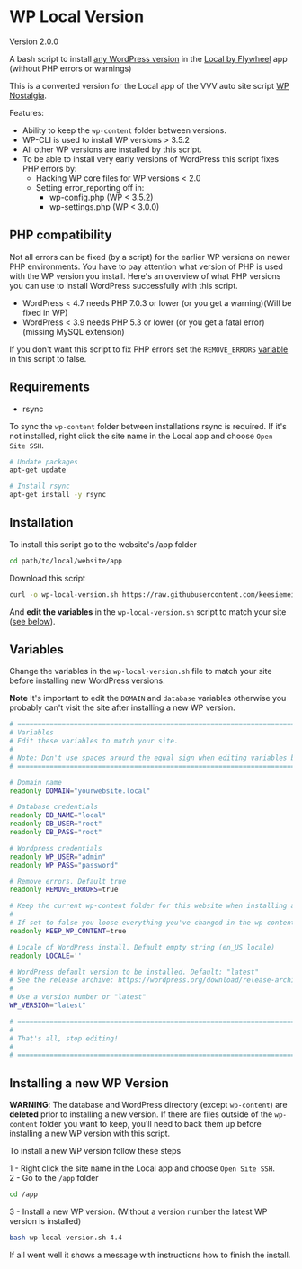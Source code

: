 # WP Local Version

Version 2.0.0

A bash script to install [any WordPress version](https://wordpress.org/download/release-archive/) in the [Local by Flywheel](https://local.getflywheel.com/) app (without PHP errors or warnings)

This is a converted version for the Local app of the VVV auto site script [WP Nostalgia](https://github.com/keesiemeijer/wp-nostalgia).

Features:

* Ability to keep the `wp-content` folder between versions.
* WP-CLI is used to install WP versions > 3.5.2
* All other WP versions are installed by this script.
* To be able to install very early versions of WordPress this script fixes PHP errors by:
    * Hacking WP core files for WP versions < 2.0
    * Setting error_reporting off in:
        * wp-config.php (WP < 3.5.2)
        * wp-settings.php (WP < 3.0.0)

## PHP compatibility
Not all errors can be fixed (by a script) for the earlier WP versions on newer PHP environments. You have to pay attention what version of PHP is used with the WP version you install. Here's an overview of what PHP versions you can use to install WordPress successfully with this script.

* WordPress < 4.7 needs PHP 7.0.3 or lower (or you get a warning)(Will be fixed in WP)
* WordPress < 3.9 needs PHP 5.3 or lower (or you get a fatal error)(missing MySQL extension)

If you don't want this script to fix PHP errors set the `REMOVE_ERRORS` [variable](#variables) in this script to false.
## Requirements

* rsync

To sync the `wp-content` folder between installations rsync is required. If it's not installed, right click the site name in the Local app and choose `Open Site SSH`.

```bash
# Update packages
apt-get update

# Install rsync
apt-get install -y rsync
```

## Installation
To install this script go to the website's /app folder

```bash
cd path/to/local/website/app
```

Download this script
```bash
curl -o wp-local-version.sh https://raw.githubusercontent.com/keesiemeijer/wp-local-version/master/wp-local-version.sh
```

And **edit the variables** in the `wp-local-version.sh` script to match your site ([see below](#variables)).

## Variables
Change the variables in the `wp-local-version.sh` file to match your site before installing new WordPress versions.

**Note** It's important to edit the `DOMAIN` and `database` variables otherwise you probably can't visit the site after installing a new WP version.

```bash
# =============================================================================
# Variables
# Edit these variables to match your site.
#
# Note: Don't use spaces around the equal sign when editing variables below.
# =============================================================================

# Domain name
readonly DOMAIN="yourwebsite.local"

# Database credentials
readonly DB_NAME="local"
readonly DB_USER="root"
readonly DB_PASS="root"

# Wordpress credentials
readonly WP_USER="admin"
readonly WP_PASS="password"

# Remove errors. Default true
readonly REMOVE_ERRORS=true

# Keep the current wp-content folder for this website when installing a new WP version.
# 
# If set to false you loose everything you've changed in the wp-content folder
readonly KEEP_WP_CONTENT=true

# Locale of WordPress install. Default empty string (en_US locale)
readonly LOCALE=''

# WordPress default version to be installed. Default: "latest"
# See the release archive: https://wordpress.org/download/release-archive/
#
# Use a version number or "latest"
WP_VERSION="latest"

# =============================================================================
#
# That's all, stop editing!
#
# =============================================================================
```


## Installing a new WP Version

**WARNING**: The database and WordPress directory (except `wp-content`) are **deleted** prior to installing a new version. If there are files outside of the `wp-content` folder you want to keep, you'll need to back them up before installing a new WP version with this script.

To install a new WP version follow these steps

1 - Right click the site name in the Local app and choose `Open Site SSH`.  
2 - Go to the `/app` folder

```bash
cd /app
```

3 - Install a new WP version. (Without a version number the latest WP version is installed)

```bash
bash wp-local-version.sh 4.4
```

If all went well it shows a message with instructions how to finish the install.
